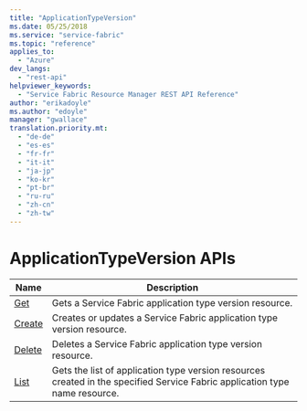 ```yaml
---
title: "ApplicationTypeVersion"
ms.date: 05/25/2018
ms.service: "service-fabric"
ms.topic: "reference"
applies_to: 
  - "Azure"
dev_langs: 
  - "rest-api"
helpviewer_keywords: 
  - "Service Fabric Resource Manager REST API Reference"
author: "erikadoyle"
ms.author: "edoyle"
manager: "gwallace"
translation.priority.mt: 
  - "de-de"
  - "es-es"
  - "fr-fr"
  - "it-it"
  - "ja-jp"
  - "ko-kr"
  - "pt-br"
  - "ru-ru"
  - "zh-cn"
  - "zh-tw"
---
```

# ApplicationTypeVersion APIs

| Name | Description |
| --- | --- |
| [Get](sfrp-2017-07-01-preview-api-applicationtypeversions_get.md) | Gets a Service Fabric application type version resource.<br/> |
| [Create](sfrp-2017-07-01-preview-api-applicationtypeversions_create.md) | Creates or updates a Service Fabric application type version resource.<br/> |
| [Delete](sfrp-2017-07-01-preview-api-applicationtypeversions_delete.md) | Deletes a Service Fabric application type version resource.<br/> |
| [List](sfrp-2017-07-01-preview-api-applicationtypeversions_list.md) | Gets the list of application type version resources created in the specified Service Fabric application type name resource.<br/> |

